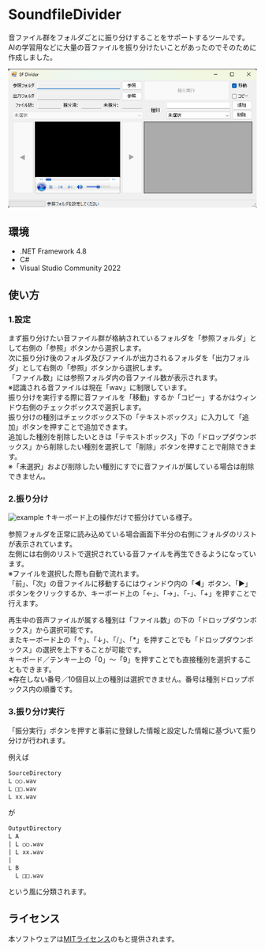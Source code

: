 # SoundfileDivider
音ファイル群をフォルダごとに振り分けすることをサポートするツールです。  
AIの学習用などに大量の音ファイルを振り分けたいことがあったのでそのために作成しました。  

![thumb](https://github.com/minfaox3/SoundFileDivider/blob/master/thumb.png?raw=true)

## 環境
* .NET Framework 4.8
* C#
* Visual Studio Community 2022

## 使い方

### 1.設定
まず振り分けたい音ファイル群が格納されているフォルダを「参照フォルダ」として右側の「参照」ボタンから選択します。  
次に振り分け後のフォルダ及びファイルが出力されるフォルダを「出力フォルダ」として右側の「参照」ボタンから選択します。  
「ファイル数」には参照フォルダ内の音ファイル数が表示されます。  
※認識される音ファイルは現在「wav」に制限しています。  
振り分けを実行する際に音ファイルを「移動」するか「コピー」するかはウィンドウ右側のチェックボックスで選択します。  
振り分けの種別はチェックボックス下の「テキストボックス」に入力して「追加」ボタンを押すことで追加できます。  
追加した種別を削除したいときは「テキストボックス」下の「ドロップダウンボックス」から削除したい種別を選択して「削除」ボタンを押すことで削除できます。  
※「未選択」および削除したい種別にすでに音ファイルが属している場合は削除できません。  

### 2.振り分け
![example](https://minfaox3.net/assets/media/images/projects/sfd.gif)
↑キーボード上の操作だけで振分けている様子。  
  
参照フォルダを正常に読み込めている場合画面下半分の右側にフォルダのリストが表示されています。  
左側には右側のリストで選択されている音ファイルを再生できるようになっています。  
※ファイルを選択した際も自動で流れます。  
「前」、「次」の音ファイルに移動するにはウィンドウ内の「◀」ボタン、「▶」ボタンをクリックするか、キーボード上の「←」、「→」、「-」、「+」を押すことで行えます。  
  
再生中の音声ファイルが属する種別は「ファイル数」の下の「ドロップダウンボックス」から選択可能です。  
またキーボード上の「↑」、「↓」、「/」、「*」を押すことでも「ドロップダウンボックス」の選択を上下することが可能です。  
キーボード／テンキー上の「0」～「9」を押すことでも直接種別を選択することもできます。  
※存在しない番号／10個目以上の種別は選択できません。番号は種別ドロップボックス内の順番です。  

### 3.振り分け実行
「振分実行」ボタンを押すと事前に登録した情報と設定した情報に基づいて振り分けが行われます。  
  
例えば
```
SourceDirectory
L ○○.wav
L □□.wav
L xx.wav
```
が
```
OutputDirectory
L A
| L ○○.wav
| L xx.wav
|
L B
  L □□.wav
```
という風に分類されます。

## ライセンス
本ソフトウェアは[MITライセンス](https://github.com/minfaox3/SoundFileDivider/blob/main/LICENSE)のもと提供されます。

